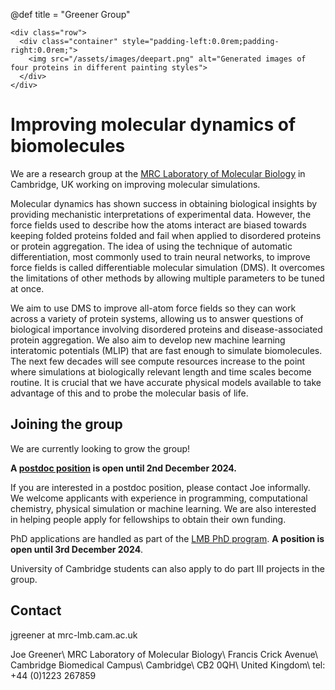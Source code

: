 @def title = "Greener Group"

~~~
<div class="row">
  <div class="container" style="padding-left:0.0rem;padding-right:0.0rem;">
    <img src="/assets/images/deepart.png" alt="Generated images of four proteins in different painting styles">
  </div>
</div>
~~~

# Improving molecular dynamics of biomolecules

We are a research group at the [MRC Laboratory of Molecular Biology](https://www2.mrc-lmb.cam.ac.uk) in Cambridge, UK working on improving molecular simulations.

Molecular dynamics has shown success in obtaining biological insights by providing mechanistic interpretations of experimental data. However, the force fields used to describe how the atoms interact are biased towards keeping folded proteins folded and fail when applied to disordered proteins or protein aggregation. The idea of using the technique of automatic differentiation, most commonly used to train neural networks, to improve force fields is called differentiable molecular simulation (DMS). It overcomes the limitations of other methods by allowing multiple parameters to be tuned at once.

We aim to use DMS to improve all-atom force fields so they can work across a variety of protein systems, allowing us to answer questions of biological importance involving disordered proteins and disease-associated protein aggregation. We also aim to develop new machine learning interatomic potentials (MLIP) that are fast enough to simulate biomolecules. The next few decades will see compute resources increase to the point where simulations at biologically relevant length and time scales become routine. It is crucial that we have accurate physical models available to take advantage of this and to probe the molecular basis of life.

## Joining the group

We are currently looking to grow the group!

**A [postdoc position](https://www.nature.com/naturecareers/job/12831733/postdoctoral-scientist-structural-studies-dr-joe-greener-lmb-2516) is open until 2nd December 2024.**

If you are interested in a postdoc position, please contact Joe informally.
We welcome applicants with experience in programming, computational chemistry, physical simulation or machine learning.
We are also interested in helping people apply for fellowships to obtain their own funding.

PhD applications are handled as part of the [LMB PhD program](https://www2.mrc-lmb.cam.ac.uk/students/international-phd-programme).
**A position is open until 3rd December 2024**.

University of Cambridge students can also apply to do part III projects in the group.

## Contact

jgreener at mrc-lmb.cam.ac.uk

Joe Greener\\
MRC Laboratory of Molecular Biology\\
Francis Crick Avenue\\
Cambridge Biomedical Campus\\
Cambridge\\
CB2 0QH\\
United Kingdom\\
tel: +44 (0)1223 267859

